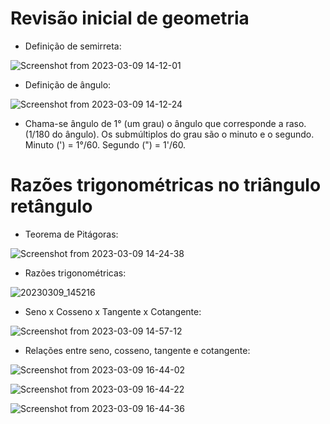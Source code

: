 # Revisão inicial de geometria

- Definição de semirreta:

![Screenshot from 2023-03-09 14-12-01](https://user-images.githubusercontent.com/89158806/224104219-60471880-b810-4173-b2af-32879ab136ce.png)


- Definição de ângulo:

![Screenshot from 2023-03-09 14-12-24](https://user-images.githubusercontent.com/89158806/224104180-c33485c5-ee22-4de3-b7c6-db83d0a9337b.png)


- Chama-se ângulo de 1° (um grau) o ângulo que corresponde a raso. (1/180 do ângulo). Os submúltiplos do grau são o minuto e o segundo. Minuto (') = 1°/60. Segundo (") = 1'/60.

# Razões trigonométricas no triângulo retângulo


- Teorema de Pitágoras:

![Screenshot from 2023-03-09 14-24-38](https://user-images.githubusercontent.com/89158806/224106722-00183079-5c39-4cf3-8011-391ec290674e.png)


- Razões trigonométricas:

![20230309_145216](https://user-images.githubusercontent.com/89158806/224113913-41bac86a-f34f-4916-8328-cc7eae597b48.jpg)


- Seno x Cosseno x Tangente x Cotangente:

![Screenshot from 2023-03-09 14-57-12](https://user-images.githubusercontent.com/89158806/224114714-b1ecff7f-0374-40dc-a4d0-80841384bad7.png)

- Relações entre seno, cosseno, tangente e cotangente:

![Screenshot from 2023-03-09 16-44-02](https://user-images.githubusercontent.com/89158806/224137051-4a726c18-1abb-4406-b236-ab489302702e.png)

![Screenshot from 2023-03-09 16-44-22](https://user-images.githubusercontent.com/89158806/224137058-2d17bf35-9a18-4610-b56b-42ae8e97da1c.png)

![Screenshot from 2023-03-09 16-44-36](https://user-images.githubusercontent.com/89158806/224137063-e12fe2f6-5db1-4a30-a9d1-0bef94aa70af.png)
